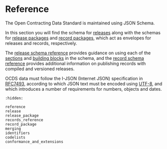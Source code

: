 # Reference

The Open Contracting Data Standard is maintained using JSON Schema. 

In this section you will find the schema for [releases](release) along with the schemas for [release packages](release_package) and [record packages](record_package), which act as envelopes for releases and records, respectively.

The [release schema reference](reference) provides guidance on using each of the [sections](reference.md#release-structure) and [building blocks](reference.md#building-block-reference) in the schema, and the [record schema reference](records_reference) provides additional information on publishing records with compiled and versioned releases.

OCDS data must follow the I-JSON (Internet JSON) specification in [RFC7493](https://tools.ietf.org/html/rfc7493), according to which JSON text must be encoded using [UTF-8](https://en.wikipedia.org/wiki/UTF-8), and which introduces a number of requirements for numbers, objects and dates.

```{toctree}
:hidden:

reference
release
release_package
records_reference
record_package
merging
identifiers
codelists
conformance_and_extensions
```
